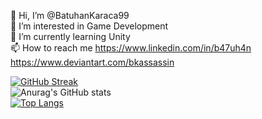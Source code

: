 👋 Hi, I’m @BatuhanKaraca99<br />
👀 I’m interested in Game Development<br />
🌱 I’m currently learning Unity<br />
📫 How to reach me https://www.linkedin.com/in/b47uh4n https://www.deviantart.com/bkassassin<br />

[![GitHub Streak](http://github-readme-streak-stats.herokuapp.com?user=BatuhanKaraca99&theme=dark&date_format=j%20M%5B%20Y%5D)](https://git.io/streak-stats) <br />
![Anurag's GitHub stats](https://github-readme-stats.vercel.app/api?username=BatuhanKaraca99&show_icons=true&theme=dark) <br />
[![Top Langs](https://github-readme-stats.vercel.app/api/top-langs/?username=BatuhanKaraca99&theme=dark)](https://github.com/anuraghazra/github-readme-stats) <br />

